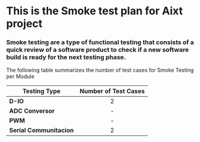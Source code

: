 # This is the Smoke test plan for Aixt project

### **Smoke testing** are a type of functional testing that consists of a quick review of a software product to check if a new software build is ready for the next testing phase.

The following table summarizes the number of test cases for Smoke Testing per Module

| Testing Type             | Number of Test Cases |
| -------------            | :-------------:      |
| **D-IO**                 | 2                    |
| **ADC Conversor**        | -                    |
| **PWM**                  | -                    |
| **Serial Communitacion** | 2                    |